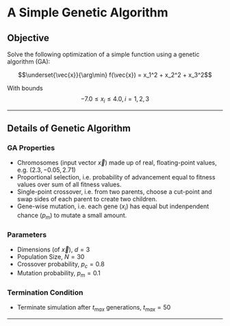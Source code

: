 # A Simple Genetic Algorithm

## Objective

Solve the following optimization of a simple function using a genetic algorithm (GA):

$$\underset{\vec{x}}{\arg\min} f(\vec{x}) = x_1^2 + x_2^2 + x_3^2$$

With bounds $$-7.0 \leq x_i \leq 4.0, i = 1, 2, 3$$

----

## Details of Genetic Algorithm

### GA Properties

* Chromosomes (input vector $\vec{x}$) made up of real, floating-point values, e.g. $(2.3, -0.05, 2.71)$
* Proportional selection, i.e. probability of advancement equal to fitness values over sum of all fitness values.
* Single-point crossover, i.e. from two parents, choose a cut-point and swap sides of each parent to create two children.
* Gene-wise mutation, i.e. each gene ($x_i$) has equal but indenpendent chance ($p_m$) to mutate a small amount.

### Parameters

* Dimensions (of $\vec{x}$), $d = 3$
* Population Size, $N = 30$
* Crossover probability, $p_c = 0.8$
* Mutation probability, $p_m = 0.1$

### Termination Condition

* Terminate simulation after $t_{max}$ generations, $t_{max} = 50$

----
